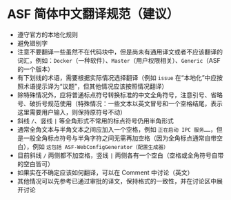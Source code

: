 # ASF 简体中文翻译规范（建议）

* 遵守官方的本地化规则
* 避免错别字
* 注意不要翻译一些虽然不在代码块中，但是尚未有通用译文或者不应该翻译的词汇，例如：`Docker`（一种软件）、`Master`（用户权限相关）、`Generic`（ASF 的一个版本）
* 有下划线的术语，需要根据实际情况选择翻译（例如 `issue` 在“本地化”中应按照术语提示译为“议题”，但其他情况应该按照情况翻译）
* 除特殊情况外，应将普通标点符号转换标准的中文全角符号，注意引号、省略号、破折号规范使用（特殊情况：一些文本以英文冒号和一个空格结尾，表示这里需要用户输入，则保持原符号不动）
* 斜线 `/`、竖线 `|` 等全角形式不常用的标点符号仍用半角形式
* 通常全角文本与半角文本之间应加入一个空格，例如 `正在启动 IPC 服务……`，但是一般全角标点符号与半角字符之间无需再加空格（因为全角标点通常自带空白），例如 `这包括 ASF-WebConfigGenerator（配置生成器）`
* 目前斜线 `/` 两侧都不加空格，竖线 `|` 两侧各有一个空白（空格或全角符号自带的空白皆可）
* 如果实在不确定应该如何翻译，可以在 Comment 中讨论（英文）
* 其他情况可以先参考已通过审批的译文，保持格式的一致性，并在讨论区中展开讨论
